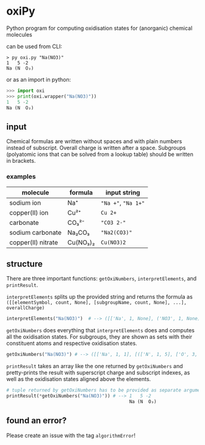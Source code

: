 

# oxiPy
Python program for computing oxidisation states for (anorganic) chemical molecules

can be used from CLI:
```
> py oxi.py "Na(NO3)"
1   5 -2  
Na (N  O₃)
```
or as an import in python:
```python
>>> import oxi
>>> print(oxi.wrapper("Na(NO3)"))
1   5 -2  
Na (N  O₃)
```
## input
Chemical formulas are written without spaces and with plain numbers instead of subscript. Overall charge is written after a space. Subgroups (polyatomic ions that can be solved from a lookup table) should be written in brackets.

### examples
|molecule |formula |input string |
--- | --- | ---
|sodium ion |Na⁺ | ```"Na +"```, ```"Na 1+"``` |
|copper(II) ion |Cu²⁺ | ```Cu 2+``` |
|carbonate |CO₃²⁻ | ```"CO3 2-"``` |
|sodium carbonate |Na₂CO₃ |```"Na2(CO3)"``` |
|copper(II) nitrate | Cu(NO₃)₂ |```Cu(NO3)2``` |

## structure
There are three important functions: ```getOxiNumbers```, ```interpretElements```, and ```printResult```.

```interpretElements``` splits up the provided string and returns the formula as ```([[elementSymbol, count, None], [subgroupName, count, None], ...], overallCharge)```

```python
interpretElements("Na(NO3)")  # --> ([['Na', 1, None], ('NO3', 1, None)], 0)
```

```getOxiNumbers``` does everything that ```interpretElements``` does and computes all the oxidisation states. For subgroups, they are shown as sets with their constituent atoms and respective oxidisation states.

```python
getOxiNumbers("Na(NO3)") # --> ([['Na', 1, 1], [(['N', 1, 5], ['O', 3, -2]), 1, -1]], 0)
```

```printResult``` takes an array like the one returned by ```getOxiNumbers``` and pretty-prints the result with superscript charge and subscript indexes, as well as the oxidisation states aligned above the elements.
```python
# tuple returned by getOxiNumbers has to be provided as separate arguments with *
printResult(*getOxiNumbers("Na(NO3)")) # --> 1   5 -2
                                             Na (N  O₃)
```

## found an error?
Please create an issue with the tag ```algorithmError```!

